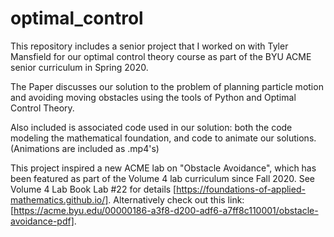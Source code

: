 # optimal_control
This repository includes a senior project that I worked on with Tyler Mansfield for our optimal control theory course as part of the BYU ACME senior curriculum in Spring 2020.

The Paper discusses our solution to the problem of planning particle motion and avoiding moving obstacles using the tools of Python and Optimal Control Theory.

Also included is associated code used in our solution: both the code modeling the mathematical foundation, and code to animate our solutions. (Animations are included as .mp4's)

This project inspired a new ACME lab on "Obstacle Avoidance", which has been featured as part of the Volume 4 lab curriculum since Fall 2020.
See Volume 4 Lab Book Lab #22 for details [https://foundations-of-applied-mathematics.github.io/]. Alternatively check out this link: [https://acme.byu.edu/00000186-a3f8-d200-adf6-a7ff8c110001/obstacle-avoidance-pdf].
